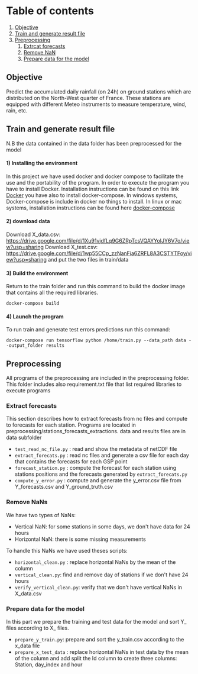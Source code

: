 # Table of contents
1. [Objective](#objective)
2. [Train and generate result file](#train)
3. [Preprocessing](#preprocessing)
    1. [Extrcat forecasts](#forecast)
    2. [Remove NaN](#nan)
    3. [Prepare data for the model](#prepare_data)

## Objective <a name="objective"></a>
Predict the accumulated daily rainfall (on 24h) on ground stations which are distributed on the North-West quarter of France. These stations are equipped with different Meteo instruments to measure temperature, wind, rain, etc.

## Train and generate result file <a name="train"></a>
N.B the data contained in the data folder has been preprocessed for the model

#### 1) Installing the environment
In this project we have used docker and docker compose to facilitate the use and the portability of the program. In order to execute the program you have to install Docker. Installation instructions can be found on this link [Docker](https://docs.docker.com/get-docker/]) you have also to install docker-compose. In windows systems, Docker-compose is include in docker no things to install. In linux or mac systems, installation instructions can be found here [docker-compose](https://docs.docker.com/compose/install/) 

#### 2) download data 

Download X_data.csv: https://drive.google.com/file/d/1Xu91vjdfLq9G6ZRpTcsVQAYYoIJY6V7o/view?usp=sharing 
Download X_test.csv: https://drive.google.com/file/d/1wp55CCp_zzNanFia6ZRFL8A3CSTYTFoy/view?usp=sharing
and put the two files in train/data

#### 3) Build the environment
Return to the train folder and run this command to build the docker image that contains all the required libraries.

`docker-compose build`

#### 4) Launch the program

To run train and generate test errors predictions run this command:

`docker-compose run tensorflow python /home/train.py --data_path data --output_folder results`

## Preprocessing <a name="preprocessing"></a>
All programs of the preprocessing are included  in the preprocessing folder. This folder includes also requirement.txt file that list required libraries  to execute programs

### Extract  forecasts <a name="forecast"></a>
This section describes  how to extract forecasts from nc files and compute to forecasts for each station. Programs are located in preprocessing/stations_forecasts_extractions. data and results files are in data subfolder

* `test_read_nc_file.py` : read and show the metadata of netCDF file
* `extract_forecats.py` : read nc files and generate a csv file for each day that contains the forecasts for each GSP point
* `forecast_station.py` : compute the forecast for each station using stations positions and the forecasts generated by `extract_forecats.py`  
* `compute_y_error.py` : compute and generate the y_error.csv file from Y_forecasts.csv  and Y_ground_truth.csv


### Remove NaNs <a name="nan"></a>
We have two types of NaNs: 

* Vertical NaN: for some stations in some days, we don't have data for 24 hours
* Horizontal NaN: there is some missing measurements

To handle this NaNs we have used theses scripts:

* `horizontal_clean.py` : replace horizontal NaNs by the mean of the column
* `vertical_clean.py`: find and remove day of stations if we don't have 24 hours
* `verify_vertical_clean.py`: verify that we don't have vertical NaNs in X_data.csv

### Prepare data for the model <a name="prepare_data"></a>
In this part we prepare the training and test data for the model and sort Y_ files according to X_ files.

* `prepare_y_train.py`: prepare and sort the y_train.csv according to the x_data file
* `prepare_x_test_data` : replace horizontal NaNs in test data by the mean of the column and add split the Id column to create three columns: Station, day_index and hour

